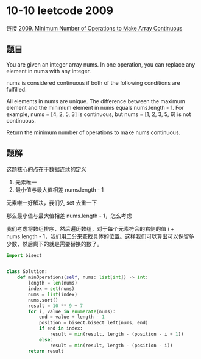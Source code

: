 # 10-10 leetcode 2009

链接 [2009. Minimum Number of Operations to Make Array Continuous](https://leetcode.com/problems/minimum-number-of-operations-to-make-array-continuous/description/)

## 题目

You are given an integer array nums. In one operation, you can replace any element in nums with any integer.

nums is considered continuous if both of the following conditions are fulfilled:

All elements in nums are unique.
The difference between the maximum element and the minimum element in nums equals nums.length - 1.
For example, nums = [4, 2, 5, 3] is continuous, but nums = [1, 2, 3, 5, 6] is not continuous.

Return the minimum number of operations to make nums continuous.

## 题解

这题核心的点在于数据连续的定义

1. 元素唯一
2. 最小值与最大值相差 nums.length - 1

元素唯一好解决，我们先 set 去重一下

那么最小值与最大值相差 nums.length - 1，怎么考虑

我们考虑将数组排序，然后遍历数组，对于每个元素符合的右侧的值 i + nums.length - 1，我们用二分来查找具体的位置。这样我们可以算出可以保留多少数，然后剩下的就是需要替换的数了。

```python
import bisect


class Solution:
    def minOperations(self, nums: list[int]) -> int:
        length = len(nums)
        index = set(nums)
        nums = list(index)
        nums.sort()
        result = 10 ** 9 + 7
        for i, value in enumerate(nums):
            end = value + length - 1
            position = bisect.bisect_left(nums, end)
            if end in index:
                result = min(result, length - (position - i + 1))
            else:
                result = min(result, length - (position - i))
        return result
```

